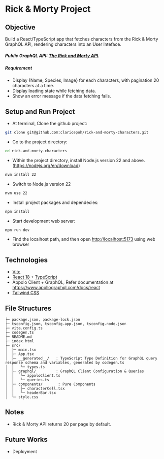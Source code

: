 # Rick & Morty Project

## Objective

Build a React/TypeScript app that fetches characters from the Rick & Morty GraphQL API, rendering characters into an User Inteface. 

##### Public GraphQL API: [The Rick and Morty API](https://rickandmortyapi.com/graphql).
##### Requirement
- Display {Name, Species, Image} for each characters, with pagination 20 characters at a time. 
- Display loading state while fetching data.
- Show an error message if the data fetching fails.

## Setup and Run Project
- At terminal, Clone the github project:
```sh
git clone git@github.com:claricepoh/rick-and-morty-characters.git
```
- Go to the project directory:
```sh
cd rick-and-morty-characters
```
- Within the project directory, install Node.js version 22 and above. (https://nodejs.org/en/download) 
```sh
nvm install 22
```
- Switch to Node.js version 22 
```sh
nvm use 22
```
- Install project packages and dependecies:
```sh
npm install
```
- Start development web server:
```sh
npm run dev
```
- Find the localhost path, and then open [http://localhost:5173](http://localhost:5173) using web browser

## Technologies
- [Vite](https://vite.dev/)
- [React 18](https://react.dev) + [TypeScript](https://www.typescriptlang.org/)
- Appolo Client + GraphQL, Refer documentation at https://www.apollographql.com/docs/react
- [Tailwind CSS](https://tailwindcss.com/)

## File Structures
```
├─ package.json, package-lock.json
├─ tsconfig.json, tsconfig.app.json, tsconfig.node.json
├─ vite.config.ts
├─ codegen.ts
├─ README.md
├─ index.html
├─ src/
│  ├─ main.tsx
│  ├─ App.tsx
│  ├─ __generated__/   : TypeScript Type Definition for GraphQL query response schema and variables, generated by codegen.ts    
│  │   └─ types.ts
│  ├─ graphql/         : GraphQL Client Configuration & Queries
│  │   └─ appoloClient.ts
│  │   └─ queries.ts
│  ├─ components/       : Pure Components 
│  │   ├─ characterCell.tsx
│  │   └─ headerBar.tsx
│  └─ style.css
```
## Notes
- Rick & Morty API returns 20 per page by default.
  
## Future Works 
- Deployment
